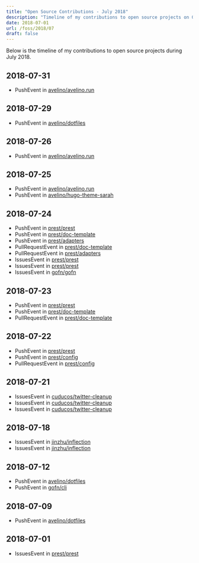 ```yaml
---
title: "Open Source Contributions - July 2018"
description: "Timeline of my contributions to open source projects on GitHub during July 2018."
date: 2018-07-01
url: /foss/2018/07
draft: false
---
```


Below is the timeline of my contributions to open source projects during July 2018.

## 2018-07-31

- PushEvent in [avelino/avelino.run](https://github.com/avelino/avelino.run)

## 2018-07-29

- PushEvent in [avelino/dotfiles](https://github.com/avelino/dotfiles)

## 2018-07-26

- PushEvent in [avelino/avelino.run](https://github.com/avelino/avelino.run)

## 2018-07-25

- PushEvent in [avelino/avelino.run](https://github.com/avelino/avelino.run)
- PushEvent in [avelino/hugo-theme-sarah](https://github.com/avelino/hugo-theme-sarah)

## 2018-07-24

- PushEvent in [prest/prest](https://github.com/prest/prest)
- PushEvent in [prest/doc-template](https://github.com/prest/doc-template)
- PushEvent in [prest/adapters](https://github.com/prest/adapters)
- PullRequestEvent in [prest/doc-template](https://github.com/prest/doc-template)
- PullRequestEvent in [prest/adapters](https://github.com/prest/adapters)
- IssuesEvent in [prest/prest](https://github.com/prest/prest)
- IssuesEvent in [prest/prest](https://github.com/prest/prest)
- IssuesEvent in [gofn/gofn](https://github.com/gofn/gofn)

## 2018-07-23

- PushEvent in [prest/prest](https://github.com/prest/prest)
- PushEvent in [prest/doc-template](https://github.com/prest/doc-template)
- PullRequestEvent in [prest/doc-template](https://github.com/prest/doc-template)

## 2018-07-22

- PushEvent in [prest/prest](https://github.com/prest/prest)
- PushEvent in [prest/config](https://github.com/prest/config)
- PullRequestEvent in [prest/config](https://github.com/prest/config)

## 2018-07-21

- IssuesEvent in [cuducos/twitter-cleanup](https://github.com/cuducos/twitter-cleanup)
- IssuesEvent in [cuducos/twitter-cleanup](https://github.com/cuducos/twitter-cleanup)
- IssuesEvent in [cuducos/twitter-cleanup](https://github.com/cuducos/twitter-cleanup)

## 2018-07-18

- IssuesEvent in [jinzhu/inflection](https://github.com/jinzhu/inflection)
- IssuesEvent in [jinzhu/inflection](https://github.com/jinzhu/inflection)

## 2018-07-12

- PushEvent in [avelino/dotfiles](https://github.com/avelino/dotfiles)
- PushEvent in [gofn/cli](https://github.com/gofn/cli)

## 2018-07-09

- PushEvent in [avelino/dotfiles](https://github.com/avelino/dotfiles)

## 2018-07-01

- IssuesEvent in [prest/prest](https://github.com/prest/prest)

